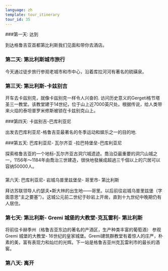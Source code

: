 ```yaml
---
language: zh
template: tour_itinerary
tour_id: 35
---
```

###第一天: 达到


到达格鲁吉亚首都第比利斯我们见面和带你去酒店。

### 第二天: 第比利斯城市旅行

今天通过徒步旅行参观老城市和市中心，沿着库拉河河有著名的硫磺泉。


### 第三天: 第比利斯-卡兹别吉


开车去卡兹别克，就像卡兹别克一样令人兴奋的. 访问历史意义的Gergeti格节塔圣三一教堂。该教堂建于14世纪，位于山上近7000英尺处。根据传说，给人类带来火焰的泰坦普罗米修斯被锁在卡兹别克山上。

###第四天: 卡兹别吉-巴库利亚尼


出发去巴库利亚尼-格鲁吉亚最著名的冬季运动和娱乐之一的目的地.

###第五天: 巴库利亚尼\- 瓦尔齐亚 \-拉巴特堡垒\-巴库利亚尼


探索格鲁吉亚的一个地标-瓦尔齐亚古洞穴城遗迹。喬治亞最重要的洞穴山城之一，1156年～1184年由喬治三世建造，很快地發展成超過三千個以上的穴居可以容纳50000人。

###   
第六天: 巴库利亚尼\- 岩城乌普里兹堡垒\- 哥里市\- 第比利斯


拜访苏联领导人约瑟夫•斯大林的出生地——哥里。以后前往岩城乌普里兹堡（字面意思“主之要塞”）。这城公元前二世纪于砂岩上开凿，直到十九世纪中晚期仍有人居住。 

### 第七天: 第比利斯\- Gremi 城堡的大教堂\-克瓦雷利\- 第比利斯


将前往卡赫季州（格鲁吉亚东边的著名的产酒区，生产种类丰富的葡萄酒）
参观Gremi 城堡的大教堂\- 16世纪的皇家城堡。Gremi建筑群教堂有着惊人的庄严，朴素的美，富有表现力和灿烂的光辉。下一站是格鲁吉亚州克瓦雷利市的最长的酒窖。

### 第八天: 离开


